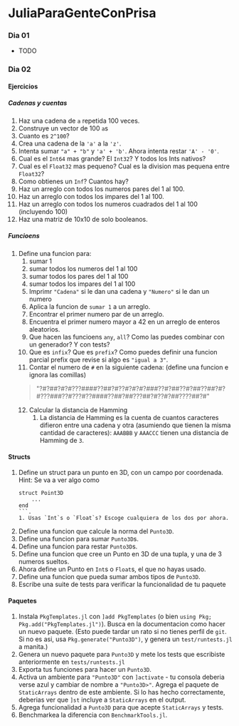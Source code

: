 # JuliaParaGenteConPrisa



### Dia 01

- TODO

### Dia 02
#### Ejercicios
##### Cadenas y cuentas
1. Haz una cadena de `a` repetida 100 veces.
2. Construye un vector de 100 `a`s
3. Cuanto es `2^100`? 
4. Crea una cadena de la `'a'` a la `'z'`.
5. Intenta sumar `"a" + "b"` y `'a' + 'b'`. Ahora intenta restar `'A' - '0'`. 
6. Cual es el `Int64` mas grande? El `Int32`? Y todos los Ints nativos?
7. Cual es el `Float32` mas pequeno? Cual es la division mas pequena entre `Float32`?
8. Como obtienes un `Inf`? Cuantos hay?
9. Haz un arreglo con todos los numeros pares del 1 al 100.
10. Haz un arreglo con todos los impares del 1 al 100.
11. Haz un arreglo con todos los numeros cuadrados del 1 al 100 (incluyendo 100)
12. Haz una matriz de 10x10 de solo booleanos.

##### Funcioens
1. Define una funcion para:
   1. sumar 1
   2. sumar todos los numeros del 1 al 100
   3. sumar todos los pares del 1 al 100
   4. sumar todos los impares del 1 al 100
   5. Imprimr `"Cadena"` si le dan una cadena y `"Numero"` si le dan un numero
   6. Aplica la funcion de `sumar 1` a un arreglo.
   7. Encontrar el primer numero par de un arreglo.
   8. Encuentra el primer numero mayor a 42 en un arreglo de enteros aleatorios.
   9. Que hacen las funcioens `any`, `all`? Como las puedes combinar con un generador? Y con tests?
   10. Que es `infix`? Que es `prefix`? Como puedes definir una funcion parcial prefix que revise si algo es `"igual a 3"`.
   11. Contar el numero de `#` en la siguiente cadena: (define una funcion e ignora las comillas)
    > "?#?##?#?#???####??##?#??#?#?#?###??#?##??#?##??##?#?#???###??#???#??####??##?##???##?#??#?##????##?#"
   12. Calcular la distancia de Hamming 
       1.  La distancia de Hamming es la cuenta de cuantos caracteres difieron entre una cadena y otra (asumiendo que tienen la misma cantidad de caracteres): `AAABBB` y `AAACCC` tienen una distancia de Hamming de `3`.

#### Structs
1. Define un struct para un punto en 3D, con un campo por coordenada.
    Hint: Se va a ver algo como 
    ```
    struct Point3D 
        ... 
    end
    ```.
   1. Usas `Int`s o `Float`s? Escoge cualquiera de los dos por ahora.
2. Define una funcion que calcule la norma del `Punto3D`.
3. Define una funcion para sumar `Punto3D`s.
4. Define una funcion para restar `Punto3D`s.
5. Define una funcion que cree un Punto en 3D de una tupla, y una de 3 numeros sueltos.
6. Ahora define un Punto en `Int`s o `Float`s, el que no hayas usado.
7. Define una funcion que pueda sumar ambos tipos de `Punto3D`.
8. Escribe una suite de tests para verificar la funcionalidad de tu paquete

#### Paquetes
1. Instala `PkgTemplates.jl` con `]add PkgTemplates` (o bien `using Pkg; Pkg.add("PkgTemplates.jl")`). Busca en la documentacion como hacer un nuevo paquete. (Esto puede tardar un rato si no tienes perfil de `git`. Si no es asi, usa `Pkg.generate("Punto3D")`, y genera un `test/runtests.jl` a manita.)
2. Genera un nuevo paquete para `Punto3D` y mete los tests que escribiste anteriormente en `tests/runtests.jl`
3. Exporta tus funciones para hacer un `Punto3D`. 
4. Activa un ambiente para `"Punto3D"` con `]activate` - tu consola deberia verse azul y cambiar de nombre a `"Punto3D>"`. Agrega el paquete de `StaticArrays` dentro de este ambiente. Si lo has hecho correctamente, deberias ver que `]st` incluye a `StaticArrays` en el output.
5. Agrega funcionalidad a `Punto3D` para que acepte `StaticArrays` y tests.
6. Benchmarkea la diferencia con `BenchmarkTools.jl`.






